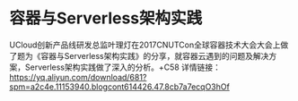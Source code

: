 # 容器与Serverless架构实践
UCloud创新产品线研发总监叶理灯在2017CNUTCon全球容器技术大会大会上做了题为《容器与Serverless架构实践》的分享，就容器云遇到的问题及解决方案，Serverless架构实践做了深入的分析。+C58
详情链接：https://yq.aliyun.com/download/681?spm=a2c4e.11153940.blogcont614426.47.8cb7a7ecqO3hOf
